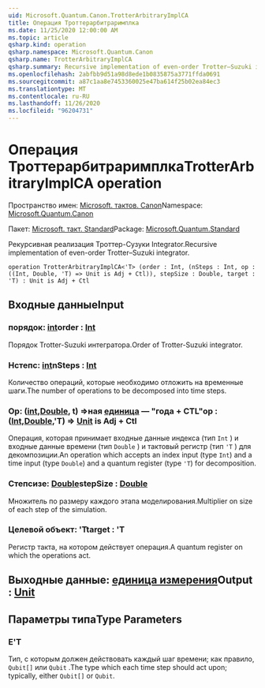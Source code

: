 ```yaml
---
uid: Microsoft.Quantum.Canon.TrotterArbitraryImplCA
title: Операция Троттерарбитраримплка
ms.date: 11/25/2020 12:00:00 AM
ms.topic: article
qsharp.kind: operation
qsharp.namespace: Microsoft.Quantum.Canon
qsharp.name: TrotterArbitraryImplCA
qsharp.summary: Recursive implementation of even-order Trotter–Suzuki integrator.
ms.openlocfilehash: 2abfbb9d51a98d8ede1b0835875a3771ffda0691
ms.sourcegitcommit: a87c1aa8e7453360025e47ba614f25b02ea84ec3
ms.translationtype: MT
ms.contentlocale: ru-RU
ms.lasthandoff: 11/26/2020
ms.locfileid: "96204731"
---
```

# <a name="trotterarbitraryimplca-operation"></a><span data-ttu-id="9e524-102">Операция Троттерарбитраримплка</span><span class="sxs-lookup"><span data-stu-id="9e524-102">TrotterArbitraryImplCA operation</span></span>

<span data-ttu-id="9e524-103">Пространство имен: [Microsoft. тактов. Canon](xref:Microsoft.Quantum.Canon)</span><span class="sxs-lookup"><span data-stu-id="9e524-103">Namespace: [Microsoft.Quantum.Canon](xref:Microsoft.Quantum.Canon)</span></span>

<span data-ttu-id="9e524-104">Пакет: [Microsoft. такт. Standard](https://nuget.org/packages/Microsoft.Quantum.Standard)</span><span class="sxs-lookup"><span data-stu-id="9e524-104">Package: [Microsoft.Quantum.Standard](https://nuget.org/packages/Microsoft.Quantum.Standard)</span></span>


<span data-ttu-id="9e524-105">Рекурсивная реализация Троттер-Сузуки Integrator.</span><span class="sxs-lookup"><span data-stu-id="9e524-105">Recursive implementation of even-order Trotter–Suzuki integrator.</span></span>

```qsharp
operation TrotterArbitraryImplCA<'T> (order : Int, (nSteps : Int, op : ((Int, Double, 'T) => Unit is Adj + Ctl)), stepSize : Double, target : 'T) : Unit is Adj + Ctl
```


## <a name="input"></a><span data-ttu-id="9e524-106">Входные данные</span><span class="sxs-lookup"><span data-stu-id="9e524-106">Input</span></span>

### <a name="order--int"></a><span data-ttu-id="9e524-107">порядок: [int](xref:microsoft.quantum.lang-ref.int)</span><span class="sxs-lookup"><span data-stu-id="9e524-107">order : [Int](xref:microsoft.quantum.lang-ref.int)</span></span>

<span data-ttu-id="9e524-108">Порядок Trotter-Suzuki интегратора.</span><span class="sxs-lookup"><span data-stu-id="9e524-108">Order of Trotter-Suzuki integrator.</span></span>


### <a name="nsteps--int"></a><span data-ttu-id="9e524-109">Нстепс: [int](xref:microsoft.quantum.lang-ref.int)</span><span class="sxs-lookup"><span data-stu-id="9e524-109">nSteps : [Int](xref:microsoft.quantum.lang-ref.int)</span></span>

<span data-ttu-id="9e524-110">Количество операций, которые необходимо отложить на временные шаги.</span><span class="sxs-lookup"><span data-stu-id="9e524-110">The number of operations to be decomposed into time steps.</span></span>


### <a name="op--intdoublet--unit--is-adj--ctl"></a><span data-ttu-id="9e524-111">Op: ([int](xref:microsoft.quantum.lang-ref.int),[Double](xref:microsoft.quantum.lang-ref.double), t) =>ная [единица](xref:microsoft.quantum.lang-ref.unit)  — "года + CTL"</span><span class="sxs-lookup"><span data-stu-id="9e524-111">op : ([Int](xref:microsoft.quantum.lang-ref.int),[Double](xref:microsoft.quantum.lang-ref.double),'T) => [Unit](xref:microsoft.quantum.lang-ref.unit)  is Adj + Ctl</span></span>

<span data-ttu-id="9e524-112">Операция, которая принимает входные данные индекса (тип `Int` ) и входные данные времени (тип `Double` ) и тактовый регистр (тип `'T` ) для декомпозиции.</span><span class="sxs-lookup"><span data-stu-id="9e524-112">An operation which accepts an index input (type `Int`) and a time input (type `Double`) and a quantum register (type `'T`) for decomposition.</span></span>


### <a name="stepsize--double"></a><span data-ttu-id="9e524-113">Степсизе: [Double](xref:microsoft.quantum.lang-ref.double)</span><span class="sxs-lookup"><span data-stu-id="9e524-113">stepSize : [Double](xref:microsoft.quantum.lang-ref.double)</span></span>

<span data-ttu-id="9e524-114">Множитель по размеру каждого этапа моделирования.</span><span class="sxs-lookup"><span data-stu-id="9e524-114">Multiplier on size of each step of the simulation.</span></span>


### <a name="target--t"></a><span data-ttu-id="9e524-115">Целевой объект: 'T</span><span class="sxs-lookup"><span data-stu-id="9e524-115">target : 'T</span></span>

<span data-ttu-id="9e524-116">Регистр такта, на котором действует операция.</span><span class="sxs-lookup"><span data-stu-id="9e524-116">A quantum register on which the operations act.</span></span>



## <a name="output--unit"></a><span data-ttu-id="9e524-117">Выходные данные: [единица измерения](xref:microsoft.quantum.lang-ref.unit)</span><span class="sxs-lookup"><span data-stu-id="9e524-117">Output : [Unit](xref:microsoft.quantum.lang-ref.unit)</span></span>



## <a name="type-parameters"></a><span data-ttu-id="9e524-118">Параметры типа</span><span class="sxs-lookup"><span data-stu-id="9e524-118">Type Parameters</span></span>

### <a name="t"></a><span data-ttu-id="9e524-119">Е</span><span class="sxs-lookup"><span data-stu-id="9e524-119">'T</span></span>

<span data-ttu-id="9e524-120">Тип, с которым должен действовать каждый шаг времени; как правило, `Qubit[]` или `Qubit` .</span><span class="sxs-lookup"><span data-stu-id="9e524-120">The type which each time step should act upon; typically, either `Qubit[]` or `Qubit`.</span></span>